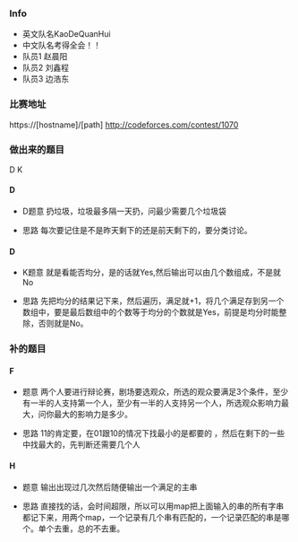 ### Info
* 英文队名KaoDeQuanHui
* 中文队名考得全会！！
* 队员1 赵晨阳
* 队员2 刘鑫程
* 队员3 边浩东

### 比赛地址
https://[hostname]/[path]
http://codeforces.com/contest/1070
### 做出来的题目
D K

#### D

* D题意
扔垃圾，垃圾最多隔一天扔，问最少需要几个垃圾袋

* 思路
每次要记住是不是昨天剩下的还是前天剩下的，要分类讨论。
#### D
* K题意
就是看能否均分，是的话就Yes,然后输出可以由几个数组成，不是就No

* 思路
先把均分的结果记下来，然后遍历，满足就+1，将几个满足存到另一个数组中，要是最后数组中的个数等于均分的个数就是Yes，前提是均分时能整除，否则就是No。

### 补的题目

#### F

* 题意
两个人要进行辩论赛，剧场要选观众，所选的观众要满足3个条件，至少有一半的人支持第一个人，至少有一半的人支持另一个人，所选观众影响力最大，问你最大的影响力是多少。

* 思路
11的肯定要，在01跟10的情况下找最小的是都要的 ，然后在剩下的一些中找最大的，先判断还需要几个人

#### H

* 题意
输出出现过几次然后随便输出一个满足的主串

* 思路
直接找的话，会时间超限，所以可以用map把上面输入的串的所有字串都记下来，用两个map，一个记录有几个串有匹配的，一个记录匹配的串是哪个。单个去重，总的不去重。



